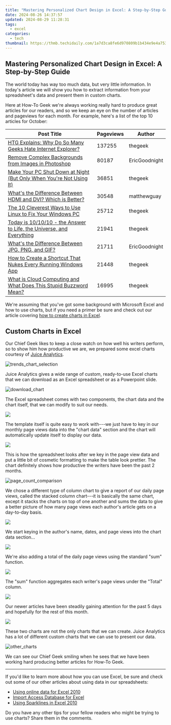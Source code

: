 ```yaml
---
title: "Mastering Personalized Chart Design in Excel: A Step-by-Step Guide"
date: 2024-08-26 14:37:57
updated: 2024-08-29 11:28:31
tags:
  - excel
categories:
  - tech
thumbnail: https://thmb.techidaily.com/1a7d3ca8fe6d970809b1b434e9e4a753777f174196ca8710aea08c37d739ae04.jpg
---
```


## Mastering Personalized Chart Design in Excel: A Step-by-Step Guide

The world today has way too much data, but very little information. In today's article we will show you how to extract information from your spreadsheet's data and present them in custom charts.

 Here at How-To Geek we're always working really hard to produce great articles for our readers, and so we keep an eye on the number of articles and pageviews for each month. For example, here's a list of the top 10 articles for October:

| Post Title                                                                                                                                                               | Pageviews | Author        |
| ------------------------------------------------------------------------------------------------------------------------------------------------------------------------ | --------- | ------------- |
| [HTG Explains: Why Do So Many Geeks Hate Internet Explorer?](https://tech-haven.techidaily.com/step-by-step-guide-registering-on-the-intelligent-bing-search-platform/)                  | 137255    | thegeek       |
| [Remove Complex Backgrounds from Images in Photoshop](https://fox-access.techidaily.com/updated-in-2024-orchestrate-acoustics-within-presentation-ppts/)                              | 80187     | EricGoodnight |
| [Make Your PC Shut Down at Night (But Only When You're Not Using It)](https://www.howtogeek.com/30758/make-your-pc-shut-down-at-night-but-only-when-youre-not-using-it/) | 36851     | thegeek       |
| [What's the Difference Between HDMI and DVI? Which is Better?](https://graphic-issues.techidaily.com/eliminate-ghost-horizontal-line-issues-fast/)               | 30548     | matthewguay   |
| [The 10 Cleverest Ways to Use Linux to Fix Your Windows PC](https://video-capture.techidaily.com/10-best-online-video-call-free-to-use/)                  | 25712     | thegeek       |
| [Today is 10/10/10 - the Answer to Life, the Universe, and Everything](https://phone-solutions.techidaily.com/best-android-data-recovery-undelete-lost-messages-from-motorola-moto-g24-by-fonelab-android-recover-messages/)  | 21941     | thegeek       |
| [What's the Difference Between JPG, PNG, and GIF?](https://remote-screen-capture.techidaily.com/new-2024-approved-immortalize-your-gaming-adventures-on-pc-6-ways/)                                        | 21711     | EricGoodnight |
| [How to Create a Shortcut That Nukes Every Running Windows App](https://data-wizards.techidaily.com/handling-large-excel-files-edb-conversion-without-any-downtime-or-errors-expert-advice-on-converting-massive-edb-datasets-effectively-and-efficiently/)          | 21448     | thegeek       |
| [What is Cloud Computing and What Does This Stupid Buzzword Mean?](https://on-screen-recording.techidaily.com/new-guidelines-for-perfect-nightscape-photography-for-2024/)     | 16995     | thegeek       |

 We're assuming that you've got some background with Microsoft Excel and how to use charts, but if you need a primer be sure and check out our article covering [how to create charts in Excel](https://tech-hub.techidaily.com/tech-upgrade-for-academic-inquiry/).

##  Custom Charts in Excel

 Our Chief Geek likes to keep a close watch on how well his writers perform, so to show him how productive we are, we prepared some excel charts courtesy of [Juice Analytics](http://chartchooser.juiceanalytics.com/).

![trends_chart_selection](https://static1.howtogeekimages.com/wordpress/wp-content/uploads/2010/11/trends_chart_selection.png) 

 Juice Analytics gives a wide range of custom, ready-to-use Excel charts that we can download as an Excel spreadsheet or as a Powerpoint slide.

![download_chart](https://static1.howtogeekimages.com/wordpress/wp-content/uploads/2010/11/download_chart.png) 

 The Excel spreadsheet comes with two components, the chart data and the chart itself, that we can modify to suit our needs.

![](https://static1.howtogeekimages.com/wordpress/wp-content/uploads/2010/11/column_chart.png) 

 The template itself is quite easy to work with---we just have to key in our monthly page views data into the "chart data" section and the chart will automatically update itself to display our data.

![](https://static1.howtogeekimages.com/wordpress/wp-content/uploads/2010/11/mod_data.png) 

 This is how the spreadsheet looks after we key in the page view data and put a little bit of cosmetic formatting to make the table look prettier. The chart definitely shows how productive the writers have been the past 2 months.

![page_count_comparison](https://static1.howtogeekimages.com/wordpress/wp-content/uploads/2010/11/page_count_comparison.png) 

 We chose a different type of column chart to give a report of our daily page views, called the stacked column chart---it is basically the same chart, except it stacks the charts on top of one another and sums the data to give a better picture of how many page views each author's article gets on a day-to-day basis.

![](https://static1.howtogeekimages.com/wordpress/wp-content/uploads/2010/11/column_chart.png) 

 We start keying in the author's name, dates, and page views into the chart data section...

![](https://static1.howtogeekimages.com/wordpress/wp-content/uploads/2010/11/stacked_data.png) 

 We're also adding a total of the daily page views using the standard "sum" function.

![](https://static1.howtogeekimages.com/wordpress/wp-content/uploads/2010/11/math_menu.png) 

 The "sum" function aggregates each writer's page views under the "Total" column.

![](https://static1.howtogeekimages.com/wordpress/wp-content/uploads/2010/11/sum_formula.png) 

 Our newer articles have been steadily gaining attention for the past 5 days and hopefully for the rest of this month.

![](https://static1.howtogeekimages.com/wordpress/wp-content/uploads/2010/11/stacked_chart_result.png) 

 These two charts are not the only charts that we can create. Juice Analytics has a lot of different custom charts that we can use to present our data.

![other_charts](https://static1.howtogeekimages.com/wordpress/wp-content/uploads/2010/11/other_charts.png) 

 We can see our Chief Geek smiling when he sees that we have been working hard producing better articles for How-To Geek.

---

 If you'd like to learn more about how you can use Excel, be sure and check out some of our other articles about using data in our spreadsheets:

* [Using online data for Excel 2010](https://article-posts.techidaily.com/new-integrating-skype-into-zoom-meetings-made-simple/)
* [Import Access Database for Excel](https://win11-tips.techidaily.com/addressing-usb-connection-issues-on-windows-11/)
* [Using Sparklines in Excel 2010](https://screen-mirroring-recording.techidaily.com/updated-smart-choices-the-ultimate-list-of-educator-friendly-recording-tools-for-2024/)

 Do you have any other tips for your fellow readers who might be trying to use charts? Share them in the comments.

<ins class="adsbygoogle"
     style="display:block"
     data-ad-format="autorelaxed"
     data-ad-client="ca-pub-7571918770474297"
     data-ad-slot="1223367746"></ins>



<ins class="adsbygoogle"
     style="display:block"
     data-ad-client="ca-pub-7571918770474297"
     data-ad-slot="8358498916"
     data-ad-format="auto"
     data-full-width-responsive="true"></ins>
